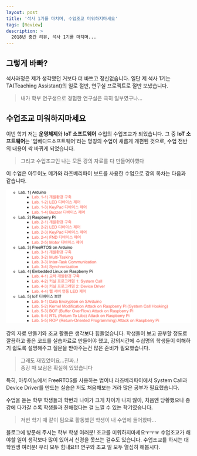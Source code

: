 ```yaml
---
layout: post
title: '석사 1기를 마치며, 수업조교 미워하지마세요'
tags: [Review]
description: >
  2018년 중간 리뷰, 석사 1기를 마치며...  
---
```


## 그렇게 바빠?  

석사과정은 제가 생각했던 거보다 더 바쁘고 정신없습니다. 일단 제 석사 1기는 TA(Teaching Assistant)의 일로 절반, 연구실 프로젝트로 절반 보냈습니다.    

> 내가 학부 연구생으로 경험한 연구실은 극히 일부였구나...  

## 수업조교 미워하지마세요  

이번 학기 저는 **운영체제**와 **IoT 소프트웨어** 수업의 수업조교가 되었습니다. 그 중 **IoT 소프트웨어**는 '임베디드소프트웨어'라는 명칭의 수업이 새롭게 개편된 것으로, 수업 전반의 내용이 싹 바뀌게 되었습니다.  

> 그리고 수업조교인 나는 모든 강의 자료를 다 만들어야했다  

이 수업은 아두이노 메가와 라즈베리파이 보드를 사용한 수업으로 강의 목차는 다음과 같습니다.  

![](/public/img/review/midyear-1.png)  

강의 자료 만들기와 조교 활동은 생각보다 힘들었습니다. 학생들이 보고 공부할 정도로 깔끔하고 좋은 코드를 실습자료로 만들어야 했고, 강의시간에 수십명의 학생들이 이해하기 쉽도록 설명해주고 질문을 받아주는건 많은 준비가 필요했습니다.  

> 그래도 재밌었어요...진짜..!  
> 종강 때 보람은 확실히 있었습니다  

특히, 아두이노에서 FreeRTOS를 사용하는 법이나 라즈베리파이에서 System Call과 Device Driver를 만드는 실습은 저도 처음해보는 거라 많은 공부가 필요했습니다.  

수업을 듣는 학부 학생들과 학번과 나이가 크게 차이가 나지 않아, 처음엔 당황했으나 종강에 다가갈 수록 학생들과 친해졌다는 걸 느낄 수 있는 학기였습니다.  

> 저번 학기 때 같이 팀으로 활동했던 학생이 내 수업에 들어왔따... 

블로그에 방문해 주시는 학부 학생 여러분! 조교를 미워하지마세요ㅜㅜㅠ 수업조교가 해야할 일이 생각보다 많이 있어서 신경을 못쓰는 걸수도 있습니다. 수업조교를 하시는 대학원생 여러분! 우리 모두 힘내요!!! 연구와 조교 일 모두 열심히 해봅시다.  